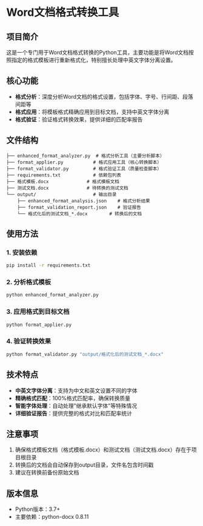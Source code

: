 # Word文档格式转换工具

## 项目简介

这是一个专门用于Word文档格式转换的Python工具，主要功能是将Word文档按照指定的格式模板进行重新格式化，特别擅长处理中英文字体分离设置。

## 核心功能

- **格式分析**：深度分析Word文档的格式设置，包括字体、字号、行间距、段落间距等
- **格式应用**：将模板格式精确应用到目标文档，支持中英文字体分离
- **格式验证**：验证格式转换效果，提供详细的匹配率报告

## 文件结构

```
├── enhanced_format_analyzer.py  # 格式分析工具（主要分析脚本）
├── format_applier.py           # 格式应用工具（核心转换脚本）
├── format_validator.py         # 格式验证工具（质量检查脚本）
├── requirements.txt            # 依赖包列表
├── 格式模板.docx              # 格式模板文档
├── 测试文档.docx              # 待转换的测试文档
└── output/                     # 输出目录
    ├── enhanced_format_analysis.json    # 格式分析结果
    ├── format_validation_report.json    # 验证报告
    └── 格式化后的测试文档_*.docx        # 转换后的文档
```

## 使用方法

### 1. 安装依赖

```bash
pip install -r requirements.txt
```

### 2. 分析格式模板

```bash
python enhanced_format_analyzer.py
```

### 3. 应用格式到目标文档

```bash
python format_applier.py
```

### 4. 验证转换效果

```bash
python format_validator.py "output/格式化后的测试文档_*.docx"
```

## 技术特点

- **中英文字体分离**：支持为中文和英文设置不同的字体
- **精确格式匹配**：100%格式匹配率，确保转换质量
- **智能字体处理**：自动处理"继承默认字体"等特殊情况
- **详细验证报告**：提供完整的格式对比和匹配率统计

## 注意事项

1. 确保格式模板文档（格式模板.docx）和测试文档（测试文档.docx）存在于项目根目录
2. 转换后的文档会自动保存到output目录，文件名包含时间戳
3. 建议在转换前备份原始文档

## 版本信息

- Python版本：3.7+
- 主要依赖：python-docx 0.8.11
